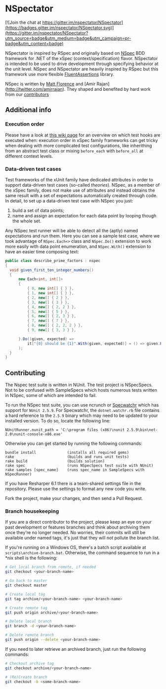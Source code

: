 # NSpectator

[![Join the chat at https://gitter.im/nspectator/NSpectator](https://badges.gitter.im/nspectator/NSpectator.svg)](https://gitter.im/nspectator/NSpectator?utm_source=badge&utm_medium=badge&utm_campaign=pr-badge&utm_content=badge)

NSpectator is inspired by RSpec and originally based on [NSpec](https://github.com/mattflo/NSpec) BDD framework for .NET of the xSpec (context/specification) flavor. NSpectator is intended to be used to drive development through specifying behavior at the unit level. 
NSpec and NSpectator are heavily inspired by RSpec but this framework use more flexible [FluentAssertions](https://github.com/dennisdoomen/fluentassertions) library.

NSpec is written by [Matt Florence](http://twitter.com/mattflo) and [Amir Rajan] (http://twitter.com/amirrajan). They shaped and benefited by hard work from our [contributors](https://github.com/mattflo/NSpec/contributors)

## Additional info

### Execution order

Please have a look at [this wiki page](https://github.com/mattflo/NSpec/wiki/Execution-Orders) for an overview on which test hooks are executed when: execution order in xSpec family frameworks can get tricky when dealing with more complicated test configurations, like inherithing from an abstract test class or mixing `before_each` with `before_all` at different context levels.

### Data-driven test cases

Test frameworks of the xUnit family have dedicated attributes in order to support data-driven test cases (so-called *theories*). NSpec, as a member of the xSpec family, does not make use of attributes and instead obtains the same result with a set of expectations automatically created through code. In detail, to set up a data-driven test case with NSpec you just: 

1. build a set of data points;
1. name and assign an expectation for each data point by looping though the whole set.

Any NSpec test runner will be able to detect all the (aptly) named expectations and run them. Here you can see a sample test case, where we took advantage of `NSpec.Each<>` class and `NSpec.Do()` extension to work more easily with data point enumeration, and `NSpec.With()` extension to have an easier time composing text:

```c#
public class describe_prime_factors : nspec
{
  void given_first_ten_integer_numbers()
  {
      new Each<int, int[]>
      {
          { 0, new int[] { } },
          { 1, new int[] { } },
          { 2, new[] { 2 } },
          { 3, new[] { 3 } },
          { 4, new[] { 2, 2 } },
          { 5, new[] { 5 } },
          { 6, new[] { 2, 3 } },
          { 7, new[] { 7 } },
          { 8, new[] { 2, 2, 2 } },
          { 9, new[] { 3, 3 } },

      }.Do((given, expected) =>
          it["{0} should be {1}".With(given, expected)] = () => given.Primes().should_be(expected)
      );
  }
}
```

## Contributing

The Nspec test suite is written in NUnit. The test project is NSpecSpecs. Not to be confused with SampleSpecs which hosts numerous tests written in NSpec, some of which are intended to fail.

To run the NSpec test suite, you can use ncrunch or [Specwatchr](http://nspec.org/continuoustesting) which has support for `NUnit 2.5.9`. For Specwatchr, the `dotnet.watchr.rb` file contains a hard reference to the `2.5.9` binary which may need to be updated to your installed version. To do so, locate the following line:

    NUnitRunner.nunit_path = 'C:\program files (x86)\nunit 2.5.9\bin\net-2.0\nunit-console-x86.exe'

Otherwise you can get started by running the following commands:

    bundle install              (installs all required gems)
    rake                        (builds and runs unit tests)
    rake build                  (builds solution)
    rake spec                   (runs NSpecSpecs test suite with NUnit)
    rake samples [spec_name]    (runs spec_name in SampleSpecs with NSpecRunner)

If you have Resharper 6.1 there is a team-shared settings file in the repository. Please use the settings to format any new code you write.

Fork the project, make your changes, and then send a Pull Request.

### Branch housekeeping

If you are a direct contributor to the project, please keep an eye on your past development or features branches and think about archiving them once they're no longer needed. 
No worries, their commits will still be available under named tags, it's just that they will not pollute the branch list.

If you're running on a Windows OS, there's a batch script available at `scripts\archive-branch.bat`. Otherwise, the command sequence to run in a *nix shell is the following:

```bash
# Get local branch from remote, if needed
git checkout <your-branch-name>

# Go back to master
git checkout master

# Create local tag
git tag archive/<your-branch-name> <your-branch-name>

# Create remote tag
git push origin archive/<your-branch-name>

# Delete local branch
git branch -d <your-branch-name>

# Delete remote branch
git push origin --delete <your-branch-name>
```

If you need to later retrieve an archived branch, just run the following commands:

```bash
# Checkout archive tag
git checkout archive/<your-branch-name>

# (Re)Create branch
git checkout -b <some-branch-name>
```
